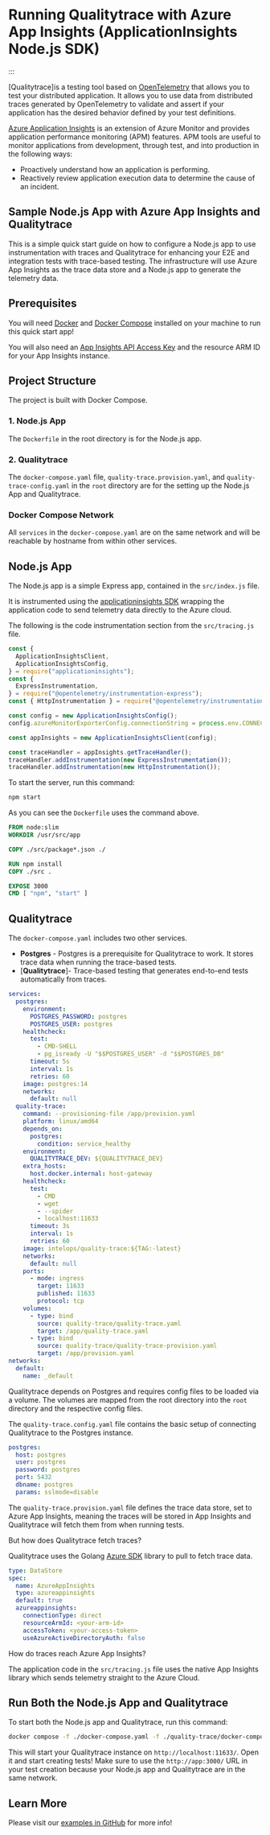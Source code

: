 # Running Qualitytrace with Azure App Insights (ApplicationInsights Node.js SDK)

<!--:::note
[Check out the source code on GitHub here.](https://github.com/kubeshop/tracetest/tree/main/examples/tracetest-azure-app-insights)-->
:::

[Qualitytrace]<!--(https://tracetest.io/) -->is a testing tool based on [OpenTelemetry](https://opentelemetry.io/) that allows you to test your distributed application. It allows you to use data from distributed traces generated by OpenTelemetry to validate and assert if your application has the desired behavior defined by your test definitions.

[Azure Application Insights](https://learn.microsoft.com/en-us/azure/azure-monitor/app/app-insights-overview) is an extension of Azure Monitor and provides application performance monitoring (APM) features. APM tools are useful to monitor applications from development, through test, and into production in the following ways:

- Proactively understand how an application is performing.
- Reactively review application execution data to determine the cause of an incident.

## Sample Node.js App with Azure App Insights and Qualitytrace

This is a simple quick start guide on how to configure a Node.js app to use instrumentation with traces and Qualitytrace for enhancing your E2E and integration tests with trace-based testing. The infrastructure will use Azure App Insights as the trace data store and a Node.js app to generate the telemetry data.

## Prerequisites

You will need [Docker](https://docs.docker.com/get-docker/) and [Docker Compose](https://docs.docker.com/compose/install/) installed on your machine to run this quick start app!

You will also need an [App Insights API Access Key](https://learn.microsoft.com/en-us/azure/azure-monitor/app/app-insights-azure-ad-api) and the resource ARM ID for your App Insights instance.

## Project Structure

The project is built with Docker Compose.

### 1. Node.js App

The `Dockerfile` in the root directory is for the Node.js app.

### 2. Qualitytrace

The `docker-compose.yaml` file, `quality-trace.provision.yaml`, and `quality-trace-config.yaml` in the `root` directory are for the setting up the Node.js App and Qualitytrace.

### Docker Compose Network

All `services` in the `docker-compose.yaml` are on the same network and will be reachable by hostname from within other services.

## Node.js App

The Node.js app is a simple Express app, contained in the `src/index.js` file.

It is instrumented using the [applicationinsights SDK](https://www.npmjs.com/package/applicationinsights) wrapping the application code to send telemetry data directly to the Azure cloud.

The following is the code instrumentation section from the `src/tracing.js` file.

```js
const {
  ApplicationInsightsClient,
  ApplicationInsightsConfig,
} = require("applicationinsights");
const {
  ExpressInstrumentation,
} = require("@opentelemetry/instrumentation-express");
const { HttpInstrumentation } = require("@opentelemetry/instrumentation-http");

const config = new ApplicationInsightsConfig();
config.azureMonitorExporterConfig.connectionString = process.env.CONNECTION_STRING;

const appInsights = new ApplicationInsightsClient(config);

const traceHandler = appInsights.getTraceHandler();
traceHandler.addInstrumentation(new ExpressInstrumentation());
traceHandler.addInstrumentation(new HttpInstrumentation());
```

To start the server, run this command:

```bash
npm start
```

As you can see the `Dockerfile` uses the command above.

```Dockerfile
FROM node:slim
WORKDIR /usr/src/app

COPY ./src/package*.json ./

RUN npm install
COPY ./src .

EXPOSE 3000
CMD [ "npm", "start" ]
```

## Qualitytrace

The `docker-compose.yaml` includes two other services.

- **Postgres** - Postgres is a prerequisite for Qualitytrace to work. It stores trace data when running the trace-based tests.
- [**Qualitytrace**]<!--(https://tracetest.io/) -->- Trace-based testing that generates end-to-end tests automatically from traces.

```yaml
services:
  postgres:
    environment:
      POSTGRES_PASSWORD: postgres
      POSTGRES_USER: postgres
    healthcheck:
      test:
        - CMD-SHELL
        - pg_isready -U "$$POSTGRES_USER" -d "$$POSTGRES_DB"
      timeout: 5s
      interval: 1s
      retries: 60
    image: postgres:14
    networks:
      default: null
  quality-trace:
    command: --provisioning-file /app/provision.yaml
    platform: linux/amd64
    depends_on:
      postgres:
        condition: service_healthy
    environment:
      QUALITYTRACE_DEV: ${QUALITYTRACE_DEV}
    extra_hosts:
      host.docker.internal: host-gateway
    healthcheck:
      test:
        - CMD
        - wget
        - --spider
        - localhost:11633
      timeout: 3s
      interval: 1s
      retries: 60
    image: intelops/quality-trace:${TAG:-latest}
    networks:
      default: null
    ports:
      - mode: ingress
        target: 11633
        published: 11633
        protocol: tcp
    volumes:
      - type: bind
        source: quality-trace/quality-trace.yaml
        target: /app/quality-trace.yaml
      - type: bind
        source: quality-trace/quality-trace-provision.yaml
        target: /app/provision.yaml
networks:
  default:
    name: _default
```

Qualitytrace depends on Postgres and requires config files to be loaded via a volume. The volumes are mapped from the root directory into the `root` directory and the respective config files.

The `quality-trace.config.yaml` file contains the basic setup of connecting Qualitytrace to the Postgres instance.

```yaml
postgres:
  host: postgres
  user: postgres
  password: postgres
  port: 5432
  dbname: postgres
  params: sslmode=disable
```

The `quality-trace.provision.yaml` file defines the trace data store, set to Azure App Insights, meaning the traces will be stored in App Insights and Qualitytrace will fetch them from when running tests.

But how does Qualitytrace fetch traces?

Qualitytrace uses the Golang [Azure SDK](https://learn.microsoft.com/en-us/azure/developer/go/) library to pull to fetch trace data.

```yaml
type: DataStore
spec:
  name: AzureAppInsights
  type: azureappinsights
  default: true
  azureappinsights:
    connectionType: direct
    resourceArmId: <your-arm-id>
    accessToken: <your-access-token>
    useAzureActiveDirectoryAuth: false
```

How do traces reach Azure App Insights?

The application code in the `src/tracing.js` file uses the native App Insights library which sends telemetry straight to the Azure Cloud.

## Run Both the Node.js App and Qualitytrace

To start both the Node.js app and Qualitytrace, run this command:

```bash
docker compose -f ./docker-compose.yaml -f ./quality-trace/docker-compose.yaml up -d
```

This will start your Qualitytrace instance on `http://localhost:11633/`. Open it and start creating tests!
Make sure to use the `http://app:3000/` URL in your test creation because your Node.js app and Qualitytrace are in the same network.

## Learn More

Please visit our [examples in GitHub](https://github.com/intelops/quality-trace/tree/main/examples) <!--and join our [Discord Community](https://discord.gg/8MtcMrQNbX)--> for more info!
